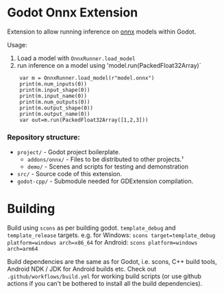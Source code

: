 # Godot Onnx Extension

Extension to allow running inference on [onnx](https://onnxruntime.ai/) models within Godot.

Usage:
1) Load a model with `OnnxRunner.load_model`
2) run inference on a model using 'model.run(PackedFloat32Array)`
   
```
	var m = OnnxRunner.load_model(r"model.onnx")
	print(m.num_inputs(0)) 
	print(m.input_shape(0)) 
	print(m.input_name(0))
	print(m.num_outputs(0)) 
	print(m.output_shape(0)) 
	print(m.output_name(0))
	var out=m.run(PackedFloat32Array([1,2,3]))
```


### Repository structure:
- `project/` - Godot project boilerplate.
  - `addons/onnx/` - Files to be distributed to other projects.¹
  - `demo/` - Scenes and scripts for testing and demonstration
- `src/` - Source code of this extension.
- `godot-cpp/` - Submodule needed for GDExtension compilation.

# Building

Build using `scons` as per building godot. `template_debug` and `template_release` targets.
e.g.
for Windows:
`scons target=template_debug platform=windows arch=x86_64`
for Android:
`scons platform=windows arch=arm64`

Build dependencies are the same as for Godot, i.e. scons, C++ build tools, Android NDK / JDK for Android builds etc. Check out
`.github/workflows/build.yml` for working build scripts (or use github actions if you can't be bothered to install all the build dependencies).
